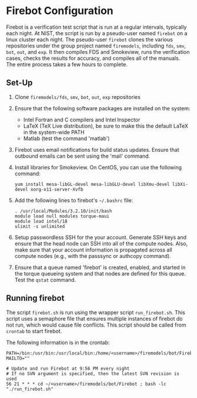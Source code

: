 # Firebot Configuration

Firebot is a verification test script that is run at a regular intervals, typically each night. At NIST, the script is run by a pseudo-user named `firebot` on a linux cluster each night. The pseudo-user `firebot` clones the various repositories under the group project named `firemodels`, including `fds`, `smv`, `bot`, `out`, and `exp`. It then compiles FDS and Smokeview, runs the verification cases, checks the results for accuracy, and compiles all of the manuals. The entire process takes a few hours to complete.

## Set-Up

1. Clone `firemodels/fds`, `smv`, `bot`, `out`, `exp` repositories

2. Ensure that the following software packages are installed on the system:

    * Intel Fortran and C compilers and Intel Inspector
    * LaTeX (TeX Live distribution), be sure to make this the default LaTeX in the system-wide PATH
    * Matlab (test the command 'matlab')

3. Firebot uses email notifications for build status updates. Ensure that outbound emails can be sent using the 'mail' command.

4. Install libraries for Smokeview. On CentOS, you can use the following command:
   ```
   yum install mesa-libGL-devel mesa-libGLU-devel libXmu-devel libXi-devel xorg-x11-server-Xvfb
   ```

5. Add the following lines to firebot's `~/.bashrc` file:
    ```
    . /usr/local/Modules/3.2.10/init/bash
    module load null modules torque-maui
    module load intel/18
    ulimit -s unlimited
    ```
    
6. Setup passwordless SSH for the your account. Generate SSH keys and ensure that the head node can SSH into all of the compute nodes. Also, make sure that your account information is propagated across all compute nodes (e.g., with the passsync or authcopy command).

7. Ensure that a queue named 'firebot' is created, enabled, and started in the torque queueing system and that nodes are defined for this queue. Test the `qstat` command.

## Running firebot

The script `firebot.sh` is run using the wrapper script `run_firebot.sh`. This script uses a semaphore file that ensures multiple instances of firebot do not run, which would cause file conflicts. This script should be called from `crontab` to start firebot.

The following information is in the crontab:
```
PATH=/bin:/usr/bin:/usr/local/bin:/home/<username>/firemodels/bot/Firebot:$PATH
MAILTO=""

# Update and run Firebot at 9:56 PM every night
# If no SVN argument is specified, then the latest SVN revision is used
56 21 * * * cd ~/<username>/firemodels/bot/Firebot ; bash -lc "./run_firebot.sh"
```
